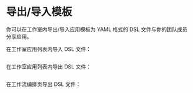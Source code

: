 # 导出/导入模板

你可以在工作室内导出/导入应用模板为 YAML 格式的 DSL 文件与你的团队成员分享应用。

在工作室应用列表内导入 DSL 文件：

<figure><img src="../../.gitbook/assets/output (5) (2).png" alt=""><figcaption></figcaption></figure>

在工作室应用列表内导出 DSL 文件：

<figure><img src="../../.gitbook/assets/output (6) (1).png" alt=""><figcaption></figcaption></figure>

在工作流编排页导出 DSL 文件：

<figure><img src="../../.gitbook/assets/output (7) (1).png" alt=""><figcaption></figcaption></figure>
